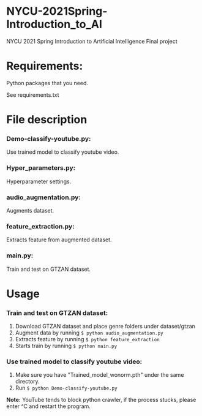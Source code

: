 # NYCU-2021Spring-Introduction_to_AI
NYCU 2021 Spring Introduction to Artificial Intelligence Final project

# Requirements:
Python packages that you need.

See requirements.txt

# File description
### Demo-classify-youtube.py: 
Use trained model to classify youtube video.

### Hyper_parameters.py: 
Hyperparameter settings.

### audio_augmentation.py: 
Augments dataset.

### feature_extraction.py: 
Extracts feature from augmented dataset.

### main.py: 
Train and test on GTZAN dataset.

# Usage
### Train and test on GTZAN dataset:
1. Download GTZAN dataset and place genre folders under dataset/gtzan
2. Augment data by running ```$ python audio_augmentation.py```
3. Extracts feature by running ```$ python feature_extraction```
4. Starts train by running ```$ python main.py```

### Use trained model to classify youtube video:
1. Make sure you have "Trained_model_wonorm.pth" under the same directory.
2. Run ```$ python Demo-classify-youtube.py```

**Note:** YouTube tends to block python crawler, if the process stucks, please enter ^C and restart the program.
